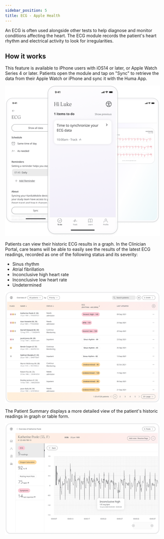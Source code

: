 ```yaml
---
sidebar_position: 5
title: ECG - Apple Health
---
```


An ECG is often used alongside other tests to help diagnose and monitor conditions affecting the heart. The ECG module records the patient's heart rhythm and electrical activity to look for irregularities.

## How it works
This feature is available to iPhone users with iOS14 or later, or Apple Watch Series 4 or later. Patients open the module and tap on "Sync" to retrieve the data from their Apple Watch or iPhone and sync it with the Huma App. 

![Adding ECG tracking from Apple Watch to Huma App](./assets/ecg.png)

Patients can view their historic ECG results in a graph. In the Clinician Portal, care teams will be able to easily see the results of the latest ECG readings, recorded as one of the following status and its severity:

- Sinus rhythm
- Atrial fibrillation
- Inconclusive high heart rate
- Inconclusive low heart rate
- Undetermined

![Patient Summary of ECG results](./assets/cp-patient-list-ecg.png)

The Patient Summary displays a more detailed view of the patient's historic readings in graph or table form.

![Patient Summary of ECG results](./assets/cp-module-details-ecg.png)
